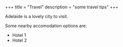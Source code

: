 +++
title = "Travel"
description = "some travel tips"
+++

Adelaide is a lovely city to visit.

Some nearby accomodation options are: 

- Hotel 1
- Hotel 2
